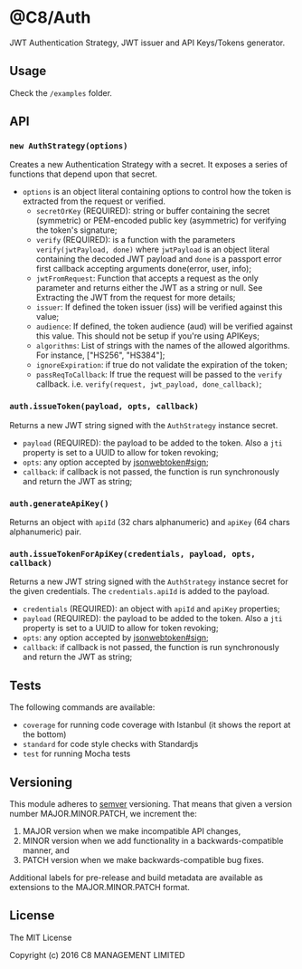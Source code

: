 # @C8/Auth
JWT Authentication Strategy, JWT issuer and API Keys/Tokens generator.

## Usage
Check the `/examples` folder.

## API

### `new AuthStrategy(options)`
Creates a new Authentication Strategy with a secret. It exposes a series of functions that depend upon that secret.
+ `options` is an object literal containing options to control how the token is extracted from the request or verified.
    - `secretOrKey` (REQUIRED): string or buffer containing the secret (symmetric) or PEM-encoded public key (asymmetric) for verifying the token's signature;
    - `verify` (REQUIRED): is a function with the parameters `verify(jwtPayload, done)` where `jwtPayload` is an object literal containing the decoded JWT payload and `done` is a passport error first callback accepting arguments done(error, user, info);
    - `jwtFromRequest`: Function that accepts a request as the only parameter and returns either the JWT as a string or null. See Extracting the JWT from the request for more details;
    - `issuer`: If defined the token issuer (iss) will be verified against this value;
    - `audience`: If defined, the token audience (aud) will be verified against this value. This should not be setup if you're using APIKeys;
    - `algorithms`: List of strings with the names of the allowed algorithms. For instance, ["HS256", "HS384"];
    - `ignoreExpiration`: if true do not validate the expiration of the token;
    - `passReqToCallback`: If true the request will be passed to the `verify` callback. i.e. `verify(request, jwt_payload, done_callback)`;

### `auth.issueToken(payload, opts, callback)`
Returns a new JWT string signed with the `AuthStrategy` instance secret.
+ `payload` (REQUIRED): the payload to be added to the token. Also a `jti` property is set to a UUID to allow for token revoking;
+ `opts`: any option accepted by [jsonwebtoken#sign](https://github.com/auth0/node-jsonwebtoken#jwtsignpayload-secretorprivatekey-options-callback);
+ `callback`: if callback is not passed, the function is run synchronously and return the JWT as string;

### `auth.generateApiKey()`
Returns an object with `apiId` (32 chars alphanumeric) and `apiKey` (64 chars alphanumeric) pair.

### `auth.issueTokenForApiKey(credentials, payload, opts, callback)`
Returns a new JWT string signed with the `AuthStrategy` instance secret for the given credentials. The `credentials.apiId` is added to the payload.
+ `credentials` (REQUIRED): an object with `apiId` and `apiKey` properties;
+ `payload` (REQUIRED): the payload to be added to the token. Also a `jti` property is set to a UUID to allow for token revoking;
+ `opts`: any option accepted by [jsonwebtoken#sign](https://github.com/auth0/node-jsonwebtoken#jwtsignpayload-secretorprivatekey-options-callback);
+ `callback`: if callback is not passed, the function is run synchronously and return the JWT as string;

## Tests

The following commands are available:
+ `coverage` for running code coverage with Istanbul (it shows the report at the bottom)
+ `standard` for code style checks with Standardjs
+ `test` for running Mocha tests

## Versioning
This module adheres to [semver](http://semver.org/) versioning. That means that given a version number MAJOR.MINOR.PATCH, we increment the:

1. MAJOR version when we make incompatible API changes,
2. MINOR version when we add functionality in a backwards-compatible manner, and
3. PATCH version when we make backwards-compatible bug fixes.

Additional labels for pre-release and build metadata are available as extensions to the MAJOR.MINOR.PATCH format.

## License
The MIT License

Copyright (c) 2016 C8 MANAGEMENT LIMITED
